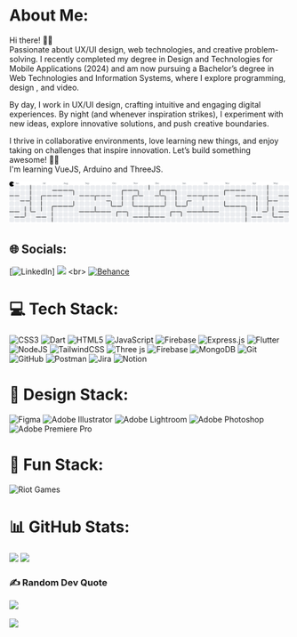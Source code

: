 # About Me:
Hi there! 👋🏻<br>Passionate about UX/UI design, web technologies, and creative problem-solving. I recently completed my degree in Design and Technologies for Mobile Applications (2024) and am now pursuing a Bachelor’s degree in Web Technologies and Information Systems, where I explore programming, design , and video.

By day, I work in UX/UI design, crafting intuitive and engaging digital experiences. By night (and whenever inspiration strikes), I experiment with new ideas, explore innovative solutions, and push creative boundaries.

I thrive in collaborative environments, love learning new things, and enjoy taking on challenges that inspire innovation. Let’s build something awesome! 🥷🏻<br >I'm learning VueJS, Arduino and ThreeJS.

<picture>
  <source media="(prefers-color-scheme: dark)" srcset="https://raw.githubusercontent.com/xbeatriz/xbeatriz/output/pacman-contribution-graph-dark.svg">
  <source media="(prefers-color-scheme: light)" srcset="https://raw.githubusercontent.com/xbeatriz/xbeatriz/output/pacman-contribution-graph.svg">
  <img alt="pacman contribution graph" src="https://raw.githubusercontent.com/xbeatriz/xbeatriz/output/pacman-contribution-graph.svg">
</picture>

###


## 🌐 Socials:
[![LinkedIn](https://img.shields.io/badge/LinkedIn-%230077B5.svg?logo=linkedin&logoColor=white)]  ![]([https://quotes-github-readme.vercel.app/api?type=horizontal&theme=dark](https://www.linkedin.com/in/xbeatrizcosta/)) <br>
[![Behance](https://img.shields.io/badge/Behance-1769ff?logo=behance&logoColor=white)](https://behance.net/xbeatriz)


# 💻 Tech Stack:
![CSS3](https://img.shields.io/badge/css3-%231572B6.svg?style=flat&logo=css3&logoColor=white) ![Dart](https://img.shields.io/badge/dart-%230175C2.svg?style=flat&logo=dart&logoColor=white) ![HTML5](https://img.shields.io/badge/html5-%23E34F26.svg?style=flat&logo=html5&logoColor=white) ![JavaScript](https://img.shields.io/badge/javascript-%23323330.svg?style=flat&logo=javascript&logoColor=%23F7DF1E) ![Firebase](https://img.shields.io/badge/firebase-%23039BE5.svg?style=flat&logo=firebase)  ![Express.js](https://img.shields.io/badge/express.js-%23404d59.svg?style=flat&logo=express&logoColor=%2361DAFB) ![Flutter](https://img.shields.io/badge/Flutter-%2302569B.svg?style=flat&logo=Flutter&logoColor=white) ![NodeJS](https://img.shields.io/badge/node.js-6DA55F?style=flat&logo=node.js&logoColor=white) ![TailwindCSS](https://img.shields.io/badge/tailwindcss-%2338B2AC.svg?style=flat&logo=tailwind-css&logoColor=white) ![Three js](https://img.shields.io/badge/threejs-black?style=flat&logo=three.js&logoColor=white) ![Firebase](https://img.shields.io/badge/firebase-a08021?style=flat&logo=firebase&logoColor=ffcd34) ![MongoDB](https://img.shields.io/badge/MongoDB-%234ea94b.svg?style=flat&logo=mongodb&logoColor=white)  ![Git](https://img.shields.io/badge/git-%23F05033.svg?style=flat&logo=git&logoColor=white) ![GitHub](https://img.shields.io/badge/github-%23121011.svg?style=flat&logo=github&logoColor=white) ![Postman](https://img.shields.io/badge/Postman-FF6C37?style=flat&logo=postman&logoColor=white) ![Jira](https://img.shields.io/badge/jira-%230A0FFF.svg?style=flat&logo=jira&logoColor=white) ![Notion](https://img.shields.io/badge/Notion-%23000000.svg?style=flat&logo=notion&logoColor=white)

# 🎨 Design Stack:
![Figma](https://img.shields.io/badge/figma-%23F24E1E.svg?style=flat&logo=figma&logoColor=white) ![Adobe Illustrator](https://img.shields.io/badge/adobe%20illustrator-%23FF9A00.svg?style=flat&logo=adobe%20illustrator&logoColor=white) ![Adobe Lightroom](https://img.shields.io/badge/Adobe%20Lightroom-31A8FF.svg?style=flat&logo=Adobe%20Lightroom&logoColor=white) ![Adobe Photoshop](https://img.shields.io/badge/adobe%20photoshop-%2331A8FF.svg?style=flat&logo=adobe%20photoshop&logoColor=white) ![Adobe Premiere Pro](https://img.shields.io/badge/Adobe%20Premiere%20Pro-9999FF.svg?style=flat&logo=Adobe%20Premiere%20Pro&logoColor=white)

# 👻 Fun Stack:
![Riot Games](https://img.shields.io/badge/riotgames-D32936.svg?style=flat&logo=riotgames&logoColor=white)

# 📊 GitHub Stats:
![](https://github-readme-stats.vercel.app/api?username=xbeatriz&theme=dark&hide_border=true&include_all_commits=true&count_private=true)
![](https://github-readme-stats.vercel.app/api/top-langs/?username=xbeatriz&theme=dark&hide_border=true&include_all_commits=true&count_private=true&layout=compact)

### ✍️ Random Dev Quote
![](https://quotes-github-readme.vercel.app/api?type=horizontal&theme=dark)


[![](https://visitcount.itsvg.in/api?id=xbeatriz&icon=2&color=13)](https://visitcount.itsvg.in)

<!-- Proudly created with GPRM ( https://gprm.itsvg.in ) -->
